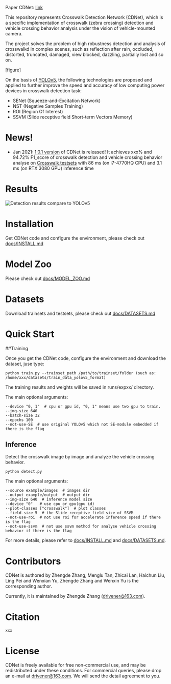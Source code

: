 Paper CDNet: [link](link)

This repository represents Crosswalk Detection Network (CDNet), which is a specific implementation of crosswalk (zebra crossing) detection and vehicle crossing behavior analysis under the vision of vehicle-mounted camera. 

The project solves the problem of high robustness detection and analysis of crosswalkd in complex scenes, such as reflection after rain, occluded, distorted, truncated, damaged, view blocked, dazzling, partially lost and so on.

[figure]


On the basis of [YOLOv5](https://github.com/ultralytics/yolov5), the following technologies are proposed and applied to further improve the speed and accuracy of low computing power devices in crosswalk detection task:

+ SENet (Squeeze-and-Excitation Network)
+ NST (Negative Samples Training)
+ ROI (Region Of Interest)
+ SSVM (Slide receptive field Short-term Vectors Memory)

# News!
+ Jan 2021: [1.0.1 version]() of CDNet is released! It achieves xxx% and 94.72% F1_score of crosswalk detection and vehicle crossing behavior analyse on [Crosswalk testsets](https://github.com/zhangzhengde0225/CDNet/blob/master/docs/DATASETS.md) with 86 ms (on i7-4770HQ CPU) and 3.1 ms (on RTX 3080 GPU) inference time

# Results

![Detection results compare to YOLOv5](https://github.com/zhangzhengde0225/CDNet/blob/master/data/Detection%20results%20compare%20to%20YOLOv5.jpg)


# Installation
Get CDNet code and configure the environment, please check out [docs/INSTALL.md](https://github.com/zhangzhengde0225/CDNet/blob/master/docs/INSTALL.md)

# Model Zoo
Please check out [docs/MODEL_ZOO.md](https://github.com/zhangzhengde0225/CDNet/blob/master/docs/MODEL_ZOO.md)

# Datasets
Download trainsets and testsets, please check out [docs/DATASETS.md](https://github.com/zhangzhengde0225/CDNet/blob/master/docs/DATASETS.md)

# Quick Start
##Training

Once you get the CDNet code, configure the environment and download the dataset, juse type:
```
python train.py --trainset_path /path/to/trainset/folder (such as: /home/xxx/datasets/train_data_yolov5_format) 
```
The training results and weights will be saved in runs/expxx/ directory.

The main optional arguments:
```
--device "0, 1"  # cpu or gpu id, "0, 1" means use two gpu to train.
--img-size 640 
--batch-size 32 
--epochs 100 
--not-use-SE  # use original YOLOv5 which not SE-module embedded if there is the flag
```

## Inference
Detect the crosswalk image by image and analyze the vehicle crossing behavior. 
```
python detect.py
```


The main optional arguments:
```
--source example/images  # images dir
--output example/output  # output dir
--img-size 640  # inference model size
--device "0"   # use cpu or gpu(gpu id)
--plot-classes ["crosswalk"]  # plot classes
--field-size 5  # the Slide receptive field size of SSVM 
--not-use-roi  # not use roi for accelerate inference speed if there is the flag
--not-use-ssvm  # not use ssvm method for analyse vehicle crossing behavior if there is the flag
```

For more details, please refer to [docs/INSTALL.md](https://github.com/zhangzhengde0225/CDNet/blob/master/docs/INSTALL.md) and [docs/DATASETS.md](https://github.com/zhangzhengde0225/CDNet/blob/master/docs/DATASETS.md).


# Contributors
CDNet is authored by Zhengde Zhang, Menglu Tan, Zhicai Lan, Haichun Liu, Ling Pei and Wenxian Yu, Zhengde Zhang and Wenxin Yu is the corresponding author.

Currently, it is maintained by Zhengde Zhang (drivener@163.com).

# Citation
```
xxx
```

# License
CDNet is freely available for free non-commercial use, and may be redistributed under these conditions. For commercial queries, please drop an e-mail at drivener@163.com. We will send the detail agreement to you.





